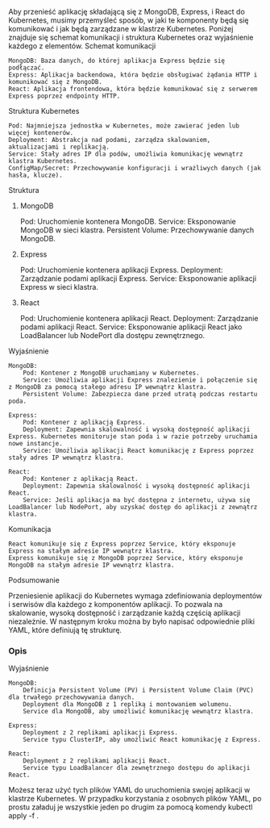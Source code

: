 Aby przenieść aplikację składającą się z MongoDB, Express, i React do Kubernetes, musimy przemyśleć sposób, w jaki te komponenty będą się komunikować i jak będą zarządzane w klastrze Kubernetes. Poniżej znajduje się schemat komunikacji i struktura Kubernetes oraz wyjaśnienie każdego z elementów.
Schemat komunikacji

    MongoDB: Baza danych, do której aplikacja Express będzie się podłączać.
    Express: Aplikacja backendowa, która będzie obsługiwać żądania HTTP i komunikować się z MongoDB.
    React: Aplikacja frontendowa, która będzie komunikować się z serwerem Express poprzez endpointy HTTP.

Struktura Kubernetes

    Pod: Najmniejsza jednostka w Kubernetes, może zawierać jeden lub więcej kontenerów.
    Deployment: Abstrakcja nad podami, zarządza skalowaniem, aktualizacjami i replikacją.
    Service: Stały adres IP dla podów, umożliwia komunikację wewnątrz klastra Kubernetes.
    ConfigMap/Secret: Przechowywanie konfiguracji i wrażliwych danych (jak hasła, klucze).

Struktura
1. MongoDB

    Pod: Uruchomienie kontenera MongoDB.
    Service: Eksponowanie MongoDB w sieci klastra.
    Persistent Volume: Przechowywanie danych MongoDB.

2. Express

    Pod: Uruchomienie kontenera aplikacji Express.
    Deployment: Zarządzanie podami aplikacji Express.
    Service: Eksponowanie aplikacji Express w sieci klastra.

3. React

    Pod: Uruchomienie kontenera aplikacji React.
    Deployment: Zarządzanie podami aplikacji React.
    Service: Eksponowanie aplikacji React jako LoadBalancer lub NodePort dla dostępu zewnętrznego.

Wyjaśnienie

    MongoDB:
        Pod: Kontener z MongoDB uruchamiany w Kubernetes.
        Service: Umożliwia aplikacji Express znalezienie i połączenie się z MongoDB za pomocą stałego adresu IP wewnątrz klastra.
        Persistent Volume: Zabezpiecza dane przed utratą podczas restartu poda.

    Express:
        Pod: Kontener z aplikacją Express.
        Deployment: Zapewnia skalowalność i wysoką dostępność aplikacji Express. Kubernetes monitoruje stan poda i w razie potrzeby uruchamia nowe instancje.
        Service: Umożliwia aplikacji React komunikację z Express poprzez stały adres IP wewnątrz klastra.

    React:
        Pod: Kontener z aplikacją React.
        Deployment: Zapewnia skalowalność i wysoką dostępność aplikacji React.
        Service: Jeśli aplikacja ma być dostępna z internetu, używa się LoadBalancer lub NodePort, aby uzyskać dostęp do aplikacji z zewnątrz klastra.

Komunikacja

    React komunikuje się z Express poprzez Service, który eksponuje Express na stałym adresie IP wewnątrz klastra.
    Express komunikuje się z MongoDB poprzez Service, który eksponuje MongoDB na stałym adresie IP wewnątrz klastra.

Podsumowanie

Przeniesienie aplikacji do Kubernetes wymaga zdefiniowania deploymentów i serwisów dla każdego z komponentów aplikacji. To pozwala na skalowanie, wysoką dostępność i zarządzanie każdą częścią aplikacji niezależnie. W następnym kroku można by było napisać odpowiednie pliki YAML, które definiują tę strukturę.



### Opis

Wyjaśnienie

    MongoDB:
        Definicja Persistent Volume (PV) i Persistent Volume Claim (PVC) dla trwałego przechowywania danych.
        Deployment dla MongoDB z 1 repliką i montowaniem wolumenu.
        Service dla MongoDB, aby umożliwić komunikację wewnątrz klastra.

    Express:
        Deployment z 2 replikami aplikacji Express.
        Service typu ClusterIP, aby umożliwić React komunikację z Express.

    React:
        Deployment z 2 replikami aplikacji React.
        Service typu LoadBalancer dla zewnętrznego dostępu do aplikacji React.

Możesz teraz użyć tych plików YAML do uruchomienia swojej aplikacji w klastrze Kubernetes. W przypadku korzystania z osobnych plików YAML, po prostu załaduj je wszystkie jeden po drugim za pomocą komendy kubectl apply -f <filename>.